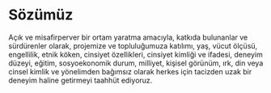 # Sözümüz

Açık ve misafirperver bir ortam yaratma amacıyla, katkıda bulunanlar ve sürdürenler olarak, projemize ve topluluğumuza katılımı, yaş, vücut ölçüsü, engellilik, etnik köken, cinsiyet özellikleri, cinsiyet kimliği ve ifadesi, deneyim düzeyi, eğitim, sosyoekonomik durum, milliyet, kişisel görünüm, ırk, din veya cinsel kimlik ve yönelimden bağımsız olarak herkes için tacizden uzak bir deneyim haline getirmeyi taahhüt ediyoruz.
